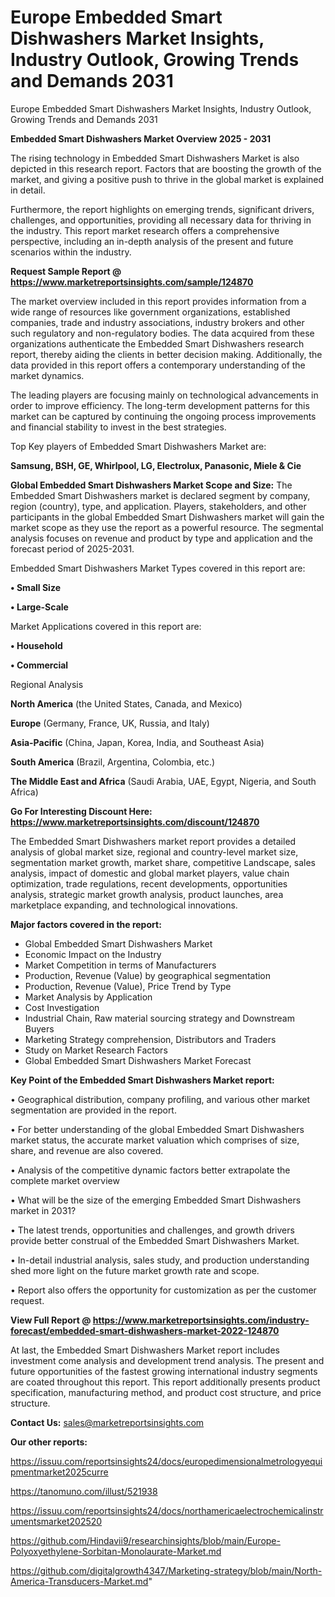 # Europe Embedded Smart Dishwashers Market Insights, Industry Outlook, Growing Trends and Demands 2031
 Europe Embedded Smart Dishwashers Market Insights, Industry Outlook, Growing Trends and Demands 2031

<Strong> Embedded Smart Dishwashers Market Overview 2025 - 2031</strong>

The rising technology in Embedded Smart Dishwashers Market is also depicted in this research report. Factors that are boosting the growth of the market, and giving a positive push to thrive in the global market is explained in detail.

Furthermore, the report highlights on emerging trends, significant drivers, challenges, and opportunities, providing all necessary data for thriving in the industry. This report market research offers a comprehensive perspective, including an in-depth analysis of the present and future scenarios within the industry.

<strong>Request Sample Report @ <a href=https://www.marketreportsinsights.com/sample/124870>https://www.marketreportsinsights.com/sample/124870</a></strong>

The market overview included in this report provides information from a wide range of resources like government organizations, established companies, trade and industry associations, industry brokers and other such regulatory and non-regulatory bodies. The data acquired from these organizations authenticate the Embedded Smart Dishwashers research report, thereby aiding the clients in better decision making. Additionally, the data provided in this report offers a contemporary understanding of the market dynamics.

The leading players are focusing mainly on technological advancements in order to improve efficiency. The long-term development patterns for this market can be captured by continuing the ongoing process improvements and financial stability to invest in the best strategies.

Top Key players of Embedded Smart Dishwashers Market are:

<strong>Samsung, BSH, GE, Whirlpool, LG, Electrolux, Panasonic, Miele & Cie</strong>

<strong><b>Global Embedded Smart Dishwashers Market Scope and Size:</b></strong>
The Embedded Smart Dishwashers market is declared segment by company, region (country), type, and application. Players, stakeholders, and other participants in the global Embedded Smart Dishwashers market will gain the market scope as they use the report as a powerful resource. The segmental analysis focuses on revenue and product by type and application and the forecast period of 2025-2031.

Embedded Smart Dishwashers Market Types covered in this report are:

<strong>• Small Size

• Large-Scale</strong>

Market Applications covered in this report are:

<strong>• Household

• Commercial</strong> 

Regional Analysis

<strong>North America</strong> (the United States, Canada, and Mexico)

<strong>Europe</strong> (Germany, France, UK, Russia, and Italy)

<strong>Asia-Pacific</strong> (China, Japan, Korea, India, and Southeast Asia)

<strong>South America</strong> (Brazil, Argentina, Colombia, etc.)

<strong>The Middle East and Africa</strong> (Saudi Arabia, UAE, Egypt, Nigeria, and South Africa)

<strong>Go For Interesting Discount Here: <a href=https://www.marketreportsinsights.com/discount/124870>https://www.marketreportsinsights.com/discount/124870</a></strong>

The Embedded Smart Dishwashers market report provides a detailed analysis of global market size, regional and country-level market size, segmentation market growth, market share, competitive Landscape, sales analysis, impact of domestic and global market players, value chain optimization, trade regulations, recent developments, opportunities analysis, strategic market growth analysis, product launches, area marketplace expanding, and technological innovations.

<strong><b>Major factors covered in the report:</b></strong>
<ul>
  <li>Global Embedded Smart Dishwashers Market </li>
  <li>Economic Impact on the Industry</li>
  <li>Market Competition in terms of Manufacturers</li>
  <li>Production, Revenue (Value) by geographical segmentation</li>
  <li>Production, Revenue (Value), Price Trend by Type</li>
  <li>Market Analysis by Application</li>
  <li>Cost Investigation</li>
  <li>Industrial Chain, Raw material sourcing strategy and Downstream Buyers</li>
  <li>Marketing Strategy comprehension, Distributors and Traders</li>
  <li>Study on Market Research Factors</li>
  <li>Global Embedded Smart Dishwashers Market Forecast</li>
</ul>

<strong><b>Key Point of the Embedded Smart Dishwashers Market report:</b></strong>

• Geographical distribution, company profiling, and various other market segmentation are provided in the report.

• For better understanding of the global Embedded Smart Dishwashers market status, the accurate market valuation which comprises of size, share, and revenue are also covered.

• Analysis of the competitive dynamic factors better extrapolate the complete market overview

• What will be the size of the emerging Embedded Smart Dishwashers market in 2031?

• The latest trends, opportunities and challenges, and growth drivers provide better construal of the Embedded Smart Dishwashers Market.

• In-detail industrial analysis, sales study, and production understanding shed more light on the future market growth rate and scope.

• Report also offers the opportunity for customization as per the customer request.

<strong><b>View Full Report @ <a href=https://www.marketreportsinsights.com/industry-forecast/embedded-smart-dishwashers-market-2022-124870>https://www.marketreportsinsights.com/industry-forecast/embedded-smart-dishwashers-market-2022-124870</a></b></strong>


At last, the Embedded Smart Dishwashers Market report includes investment come analysis and development trend analysis. The present and future opportunities of the fastest growing international industry segments are coated throughout this report. This report additionally presents product specification, manufacturing method, and product cost structure, and price structure.

<strong>Contact Us:</strong>
sales@marketreportsinsights.com

<strong>Our other reports:</strong>

<a href=https://issuu.com/reportsinsights24/docs/europedimensionalmetrologyequipmentmarket2025curre>https://issuu.com/reportsinsights24/docs/europedimensionalmetrologyequipmentmarket2025curre</a>

<a href=https://tanomuno.com/illust/521938>https://tanomuno.com/illust/521938</a>

<a href=https://issuu.com/reportsinsights24/docs/northamericaelectrochemicalinstrumentsmarket202520>https://issuu.com/reportsinsights24/docs/northamericaelectrochemicalinstrumentsmarket202520</a>

<a href=https://github.com/Hindavii9/researchinsights/blob/main/Europe-Polyoxyethylene-Sorbitan-Monolaurate-Market.md>https://github.com/Hindavii9/researchinsights/blob/main/Europe-Polyoxyethylene-Sorbitan-Monolaurate-Market.md</a>

<a href=https://github.com/digitalgrowth4347/Marketing-strategy/blob/main/North-America-Transducers-Market.md>https://github.com/digitalgrowth4347/Marketing-strategy/blob/main/North-America-Transducers-Market.md</a>"
